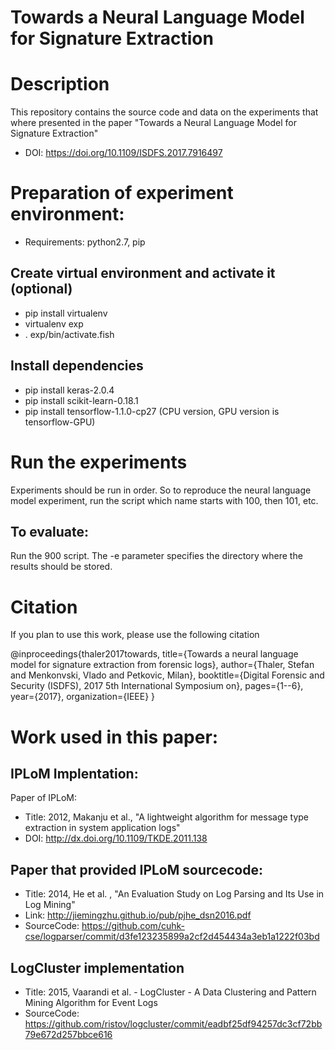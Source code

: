 # Towards a Neural Language Model for Signature Extraction

# Description
This repository contains the source code and data on the experiments that where presented
in the paper "Towards a Neural Language Model for Signature Extraction"

* DOI: https://doi.org/10.1109/ISDFS.2017.7916497

# Preparation of experiment environment:
* Requirements: python2.7, pip

## Create virtual environment and activate it (optional)
* pip install virtualenv
* virtualenv exp
* . exp/bin/activate.fish

## Install dependencies
* pip install keras-2.0.4
* pip install scikit-learn-0.18.1
* pip install tensorflow-1.1.0-cp27  (CPU version, GPU version is tensorflow-GPU)

# Run the experiments
Experiments should be run in order. So to reproduce the neural language model experiment, run the script which name starts with 100, then 101, etc.

## To evaluate:
Run the 900 script. The -e parameter specifies the directory where the results should be stored.   

# Citation
If you plan to use this work, please use the following citation

@inproceedings{thaler2017towards,
  title={Towards a neural language model for signature extraction from forensic logs},
  author={Thaler, Stefan and Menkonvski, Vlado and Petkovic, Milan},
  booktitle={Digital Forensic and Security (ISDFS), 2017 5th International Symposium on},
  pages={1--6},
  year={2017},
  organization={IEEE}
}


# Work used in this paper:
## IPLoM Implentation:
Paper of IPLoM:
* Title: 2012, Makanju et al.,  "A lightweight algorithm for message type extraction in system application logs"
* DOI: http://dx.doi.org/10.1109/TKDE.2011.138

## Paper that provided IPLoM sourcecode:
* Title: 2014, He et al. , "An Evaluation Study on Log Parsing and Its Use in Log Mining"
* Link: http://jiemingzhu.github.io/pub/pjhe_dsn2016.pdf
* SourceCode: https://github.com/cuhk-cse/logparser/commit/d3fe123235899a2cf2d454434a3eb1a1222f03bd

## LogCluster implementation
* Title: 2015, Vaarandi et al. - LogCluster - A Data Clustering and Pattern Mining Algorithm for Event Logs
* SourceCode: https://github.com/ristov/logcluster/commit/eadbf25df94257dc3cf72bb79e672d257bbce616
